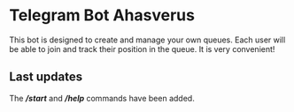 # Telegram Bot Ahasverus

This bot is designed to create and manage your own queues. Each user will be able to join and track their position in the queue. It is very convenient!

## Last updates

The ***/start*** and ***/help*** commands have been added.
